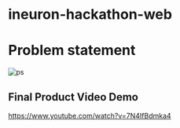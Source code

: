 ﻿# ineuron-hackathon-web
 
 # Problem statement
![ps](https://user-images.githubusercontent.com/88173597/174986632-71fae822-6994-443f-b79c-1aa6a3221e69.jpg)

## Final Product Video Demo
https://www.youtube.com/watch?v=7N4IfBdmka4
